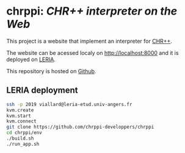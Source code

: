 # chrppi: *CHR++ interpreter on the Web*

This project is a website that implement an interpreter for [CHR++](https://gitlab.com/vynce/chrpp).

The website can be acessed localy on [http://localhost:8000](http://localhost:8000) and it is deployed on [LERIA](https://leria-etud.univ-angers.fr/~viallard).

This repository is hosted on [Github](https://github.com/chrppi-developpers/chrppi).

## LERIA deployment

```bash
ssh -p 2019 viallard@leria-etud.univ-angers.fr
kvm.create
kvm.start
kvm.connect
git clone https://github.com/chrppi-developpers/chrppi
cd chrppi/env
./build.sh
./run_app.sh
```